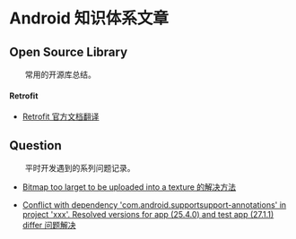 # Android 知识体系文章









## Open Source Library
　　常用的开源库总结。

#### Retrofit
* [Retrofit 官方文档翻译](http://)

## Question
　　平时开发遇到的系列问题记录。

* [Bitmap too larget to be uploaded into a texture 的解决方法](http://)

* [Conflict with dependency 'com.android.supportsupport-annotations' in project 'xxx'. Resolved versions for app (25.4.0) and test app (27.1.1) differ 问题解决]()







